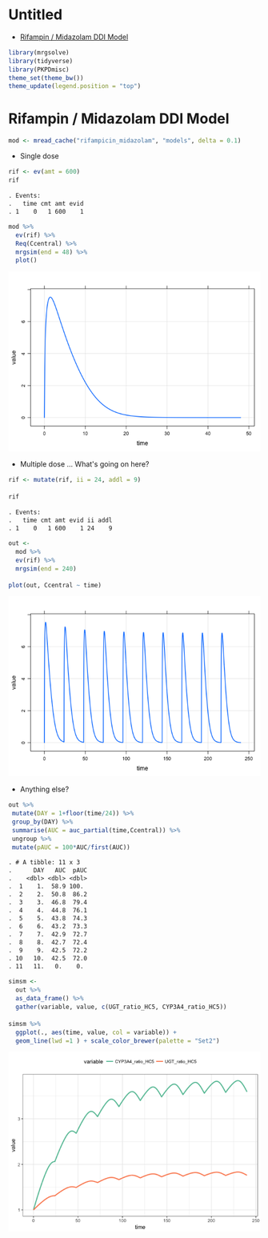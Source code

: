 Untitled
================

-   [Rifampin / Midazolam DDI Model](#rifampin-midazolam-ddi-model)

``` r
library(mrgsolve)
library(tidyverse)
library(PKPDmisc)
theme_set(theme_bw())
theme_update(legend.position = "top")
```

Rifampin / Midazolam DDI Model
==============================

``` r
mod <- mread_cache("rifampicin_midazolam", "models", delta = 0.1)
```

-   Single dose

``` r
rif <- ev(amt = 600)
rif
```

    . Events:
    .   time cmt amt evid
    . 1    0   1 600    1

``` r
mod %>%
  ev(rif) %>% 
  Req(Ccentral) %>%
  mrgsim(end = 48) %>% 
  plot()
```

![](img/rifampin_midazolam_ddi-unnamed-chunk-4-1.png)

-   Multiple dose ... What's going on here?

``` r
rif <- mutate(rif, ii = 24, addl = 9)

rif
```

    . Events:
    .   time cmt amt evid ii addl
    . 1    0   1 600    1 24    9

``` r
out <- 
  mod %>%
  ev(rif) %>% 
  mrgsim(end = 240)

plot(out, Ccentral ~ time)
```

![](img/rifampin_midazolam_ddi-unnamed-chunk-5-1.png)

-   Anything else?

``` r
out %>% 
 mutate(DAY = 1+floor(time/24)) %>%
 group_by(DAY) %>% 
 summarise(AUC = auc_partial(time,Ccentral)) %>% 
 ungroup %>% 
 mutate(pAUC = 100*AUC/first(AUC))
```

    . # A tibble: 11 x 3
    .      DAY   AUC  pAUC
    .    <dbl> <dbl> <dbl>
    .  1    1.  58.9 100. 
    .  2    2.  50.8  86.2
    .  3    3.  46.8  79.4
    .  4    4.  44.8  76.1
    .  5    5.  43.8  74.3
    .  6    6.  43.2  73.3
    .  7    7.  42.9  72.7
    .  8    8.  42.7  72.4
    .  9    9.  42.5  72.2
    . 10   10.  42.5  72.0
    . 11   11.   0.    0.

``` r
simsm <- 
  out %>%
  as_data_frame() %>%
  gather(variable, value, c(UGT_ratio_HC5, CYP3A4_ratio_HC5))

simsm %>%
  ggplot(., aes(time, value, col = variable)) + 
  geom_line(lwd =1 ) + scale_color_brewer(palette = "Set2") 
```

![](img/rifampin_midazolam_ddi-unnamed-chunk-7-1.png)
